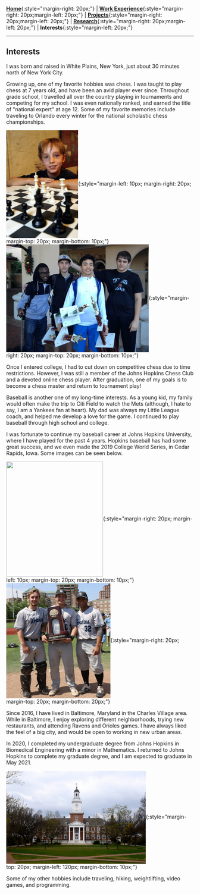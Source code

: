 [**Home**](http://michaelainsworth.me){:style="margin-right: 20px;"}
|
[**Work Experience**](http://michaelainsworth.me/workExperience){:style="margin-right: 20px;margin-left: 20px;"}
|
[**Projects**](http://michaelainsworth.me/projects){:style="margin-right: 20px;margin-left: 20px;"}
|
[**Research**](http://michaelainsworth.me/research){:style="margin-right: 20px;margin-left: 20px;"}
|
**Interests**{:style="margin-left: 20px;"}

___

## Interests


I was born and raised in White Plains, New York, just about 30 minutes north of New York City.

Growing up, one of my favorite hobbies was chess. I was taught to play chess at 7 years old, and have been an avid player ever since. Throughout grade school, I travelled all over the country playing in tournaments and competing for my school. I was even nationally ranked, and earned the title of "national expert" at age 12. Some of my favorite memories include traveling to Orlando every winter for the national scholastic chess championships.

<img align="center" width="193" height="290" src="../pictures/chess1.jpg">{:style="margin-left: 10px; margin-right: 20px; margin-top: 20px; margin-bottom: 10px;"} <img align="center" width="383" height="290" src="../pictures/chess2.jpg">{:style="margin-right: 20px; margin-top: 20px; margin-bottom: 10px;"}

Once I entered college, I had to cut down on competitive chess due to time restrictions. However, I was still a member of the Johns Hopkins Chess Club and a devoted online chess player. After graduation, one of my goals is to become a chess master and return to tournament play!

Baseball is another one of my long-time interests. As a young kid, my family would often make the trip to Citi Field to watch the Mets (although, I hate to say, I am a Yankees fan at heart). My dad was always my Little League coach, and helped me develop a love for the game. I continued to play baseball through high school and college.

I was fortunate to continue my baseball career at Johns Hopkins University, where I have played for the past 4 years. Hopkins baseball has had some great success, and we even made the 2019 College World Series, in Cedar Rapids, Iowa. Some images can be seen below.

<img align="center" width="260" height="310" src="../pictures/baseball1.PNG">{:style="margin-right: 20px; margin-left: 10px; margin-top: 20px; margin-bottom: 10px;"} <img align="center" width="280" height="310" src="../pictures/baseball2.PNG">{:style="margin-right: 20px; margin-top: 20px; margin-bottom: 20px;"}

Since 2016, I have lived in Baltimore, Maryland in the Charles Village area. While in Baltimore, I enjoy exploring different neighborhoods, trying new restaurants, and attending Ravens and Orioles games. I have always liked the feel of a big city, and would be open to working in new urban areas.

In 2020, I completed my undergraduate degree from Johns Hopkins in Biomedical Engineering with a minor in Mathematics. I returned to Johns Hopkins to complete my graduate degree, and I am expected to graduate in May 2021.

<img align="center" width="375" height="250" src="../pictures/hopkins.jpg">{:style="margin-top: 20px; margin-left: 120px; margin-bottom: 10px;"}

Some of my other hobbies include traveling, hiking, weightlifting, video games, and programming.

<br/>

